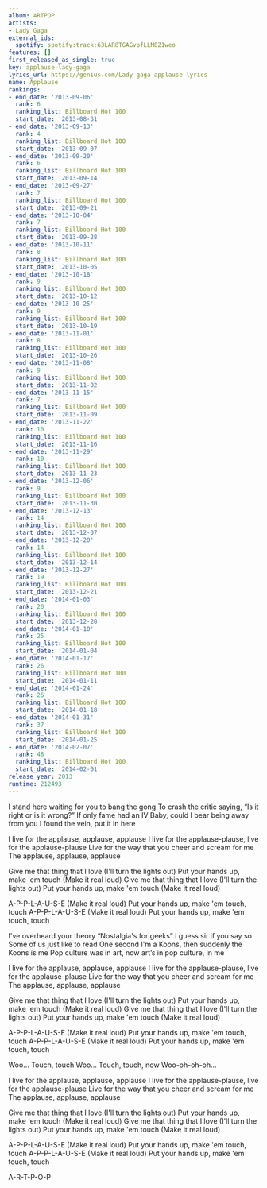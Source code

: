 ```yaml
---
album: ARTPOP
artists:
- Lady Gaga
external_ids:
  spotify: spotify:track:63LAR8TGAGvpfLLM8Z1weo
features: []
first_released_as_single: true
key: applause-lady-gaga
lyrics_url: https://genius.com/Lady-gaga-applause-lyrics
name: Applause
rankings:
- end_date: '2013-09-06'
  rank: 6
  ranking_list: Billboard Hot 100
  start_date: '2013-08-31'
- end_date: '2013-09-13'
  rank: 4
  ranking_list: Billboard Hot 100
  start_date: '2013-09-07'
- end_date: '2013-09-20'
  rank: 6
  ranking_list: Billboard Hot 100
  start_date: '2013-09-14'
- end_date: '2013-09-27'
  rank: 7
  ranking_list: Billboard Hot 100
  start_date: '2013-09-21'
- end_date: '2013-10-04'
  rank: 7
  ranking_list: Billboard Hot 100
  start_date: '2013-09-28'
- end_date: '2013-10-11'
  rank: 8
  ranking_list: Billboard Hot 100
  start_date: '2013-10-05'
- end_date: '2013-10-18'
  rank: 9
  ranking_list: Billboard Hot 100
  start_date: '2013-10-12'
- end_date: '2013-10-25'
  rank: 9
  ranking_list: Billboard Hot 100
  start_date: '2013-10-19'
- end_date: '2013-11-01'
  rank: 8
  ranking_list: Billboard Hot 100
  start_date: '2013-10-26'
- end_date: '2013-11-08'
  rank: 9
  ranking_list: Billboard Hot 100
  start_date: '2013-11-02'
- end_date: '2013-11-15'
  rank: 7
  ranking_list: Billboard Hot 100
  start_date: '2013-11-09'
- end_date: '2013-11-22'
  rank: 10
  ranking_list: Billboard Hot 100
  start_date: '2013-11-16'
- end_date: '2013-11-29'
  rank: 10
  ranking_list: Billboard Hot 100
  start_date: '2013-11-23'
- end_date: '2013-12-06'
  rank: 9
  ranking_list: Billboard Hot 100
  start_date: '2013-11-30'
- end_date: '2013-12-13'
  rank: 14
  ranking_list: Billboard Hot 100
  start_date: '2013-12-07'
- end_date: '2013-12-20'
  rank: 14
  ranking_list: Billboard Hot 100
  start_date: '2013-12-14'
- end_date: '2013-12-27'
  rank: 19
  ranking_list: Billboard Hot 100
  start_date: '2013-12-21'
- end_date: '2014-01-03'
  rank: 20
  ranking_list: Billboard Hot 100
  start_date: '2013-12-28'
- end_date: '2014-01-10'
  rank: 25
  ranking_list: Billboard Hot 100
  start_date: '2014-01-04'
- end_date: '2014-01-17'
  rank: 26
  ranking_list: Billboard Hot 100
  start_date: '2014-01-11'
- end_date: '2014-01-24'
  rank: 26
  ranking_list: Billboard Hot 100
  start_date: '2014-01-18'
- end_date: '2014-01-31'
  rank: 37
  ranking_list: Billboard Hot 100
  start_date: '2014-01-25'
- end_date: '2014-02-07'
  rank: 48
  ranking_list: Billboard Hot 100
  start_date: '2014-02-01'
release_year: 2013
runtime: 212493
---
```

I stand here waiting for you to bang the gong
To crash the critic saying, “Is it right or is it wrong?”
If only fame had an IV
Baby, could I bear being away from you
I found the vein, put it in here


I live for the applause, applause, applause
I live for the applause-plause, live for the applause-plause
Live for the way that you cheer and scream for me
The applause, applause, applause


Give me that thing that I love (I'll turn the lights out)
Put your hands up, make 'em touch (Make it real loud)
Give me that thing that I love (I'll turn the lights out)
Put your hands up, make 'em touch (Make it real loud)


A-P-P-L-A-U-S-E (Make it real loud)
Put your hands up, make 'em touch, touch
A-P-P-L-A-U-S-E (Make it real loud)
Put your hands up, make 'em touch, touch


I've overheard your theory “Nostalgia's for geeks”
I guess sir if you say so
Some of us just like to read
One second I'm a Koons, then suddenly the Koons is me
Pop culture was in art, now art’s in pop culture, in me


I live for the applause, applause, applause
I live for the applause-plause, live for the applause-plause
Live for the way that you cheer and scream for me
The applause, applause, applause


Give me that thing that I love (I'll turn the lights out)
Put your hands up, make 'em touch (Make it real loud)
Give me that thing that I love (I'll turn the lights out)
Put your hands up, make 'em touch (Make it real loud)


A-P-P-L-A-U-S-E (Make it real loud)
Put your hands up, make 'em touch, touch
A-P-P-L-A-U-S-E (Make it real loud)
Put your hands up, make 'em touch, touch


Woo...
Touch, touch
Woo...
Touch, touch, now
Woo-oh-oh-oh...


I live for the applause, applause, applause
I live for the applause-plause, live for the applause-plause
Live for the way that you cheer and scream for me
The applause, applause, applause


Give me that thing that I love (I'll turn the lights out)
Put your hands up, make 'em touch (Make it real loud)
Give me that thing that I love (I'll turn the lights out)
Put your hands up, make 'em touch (Make it real loud)


A-P-P-L-A-U-S-E (Make it real loud)
Put your hands up, make 'em touch, touch
A-P-P-L-A-U-S-E (Make it real loud)
Put your hands up, make 'em touch, touch


A-R-T-P-O-P
